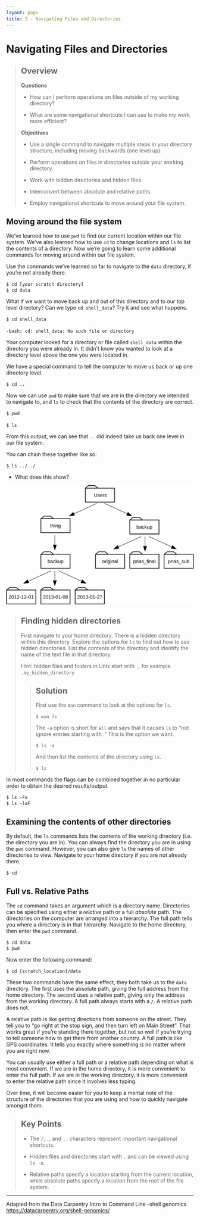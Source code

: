 ```yaml
---
layout: page
title: 3 - Navigating Files and Directories
---
```


Navigating Files and Directories
================================

> Overview
> --------
>
> 
> **Questions**
> 
> *   How can I perform operations on files outside of my working directory?
>     
> *   What are some navigational shortcuts I can use to make my work more efficient?
>     
> 
> **Objectives**
> 
> *   Use a single command to navigate multiple steps in your directory structure, including moving backwards (one level up).
>     
> *   Perform operations on files in directories outside your working directory.
>     
> *   Work with hidden directories and hidden files.
>     
> *   Interconvert between absolute and relative paths.
>     
> *   Employ navigational shortcuts to move around your file system.
>     

Moving around the file system
-----------------------------

We’ve learned how to use `pwd` to find our current location within our file system. We’ve also learned how to use `cd` to change locations and `ls` to list the contents of a directory. Now we’re going to learn some additional commands for moving around within our file system.

Use the commands we’ve learned so far to navigate to the `data` directory, if you’re not already there.

    $ cd [your scratch directory]
    $ cd data
    

What if we want to move back up and out of this directory and to our top level directory? Can we type `cd shell_data`? Try it and see what happens.

    $ cd shell_data
    
    -bash: cd: shell_data: No such file or directory
    

Your computer looked for a directory or file called `shell_data` within the directory you were already in. It didn’t know you wanted to look at a directory level above the one you were located in.

We have a special command to tell the computer to move us back or up one directory level.

    $ cd ..
    

Now we can use `pwd` to make sure that we are in the directory we intended to navigate to, and `ls` to check that the contents of the directory are correct.

    $ pwd    

    $ ls
     

From this output, we can see that `..` did indeed take us back one level in our file system.

You can chain these together like so:

    $ ls ../../
    
- What does this show?

![Permissions breakdown](../assets/img/filesystem-challenge.svg)


> Finding hidden directories
> --------------------------
> 
> First navigate to your home directory. There is a hidden directory within this directory. Explore the options for `ls` to find out how to see hidden directories. List the contents of the directory and identify the name of the text file in that directory.
> 
> Hint: hidden files and folders in Unix start with `.`, for example `.my_hidden_directory`
> 
> > Solution
> > --------
> > 
> > First use the `man` command to look at the options for `ls`.
> > 
> >     $ man ls
> >     
> > 
> > The `-a` option is short for `all` and says that it causes `ls` to “not ignore entries starting with .” This is the option we want.
> > 
> >     $ ls -a
> >     
> >     
> > 
> > And then list the contents of the directory using `ls`.
> > 
> >     $ ls
> >     
> >     
> > 

In most commands the flags can be combined together in no particular order to obtain the desired results/output.

    $ ls -Fa
    $ ls -laF
    

Examining the contents of other directories
-------------------------------------------

By default, the `ls` commands lists the contents of the working directory (i.e. the directory you are in). You can always find the directory you are in using the `pwd` command. However, you can also give `ls` the names of other directories to view. Navigate to your home directory if you are not already there.

    $ cd
    

Full vs. Relative Paths
-----------------------

The `cd` command takes an argument which is a directory name. Directories can be specified using either a _relative_ path or a full _absolute_ path. The directories on the computer are arranged into a hierarchy. The full path tells you where a directory is in that hierarchy. Navigate to the home directory, then enter the `pwd` command.

    $ cd data
    $ pwd  
    

Now enter the following command:

    $ cd [scratch_location]/data
    

These two commands have the same effect, they both take us to the `data` directory. The first uses the absolute path, giving the full address from the home directory. The second uses a relative path, giving only the address from the working directory. A full path always starts with a `/`. A relative path does not.

A relative path is like getting directions from someone on the street. They tell you to “go right at the stop sign, and then turn left on Main Street”. That works great if you’re standing there together, but not so well if you’re trying to tell someone how to get there from another country. A full path is like GPS coordinates. It tells you exactly where something is no matter where you are right now.

You can usually use either a full path or a relative path depending on what is most convenient. If we are in the home directory, it is more convenient to enter the full path. If we are in the working directory, it is more convenient to enter the relative path since it involves less typing.

Over time, it will become easier for you to keep a mental note of the structure of the directories that you are using and how to quickly navigate amongst them.



> Key Points
> ----------
> 
> *   The `/`, `.`, and `..` characters represent important navigational shortcuts.
>     
> *   Hidden files and directories start with `.` and can be viewed using `ls -a`.
>     
> *   Relative paths specify a location starting from the current location, while absolute paths specify a location from the root of the file system.
>     

* * *

Adapted from the Data Carpentry Intro to Command Line -shell genomics https://datacarpentry.org/shell-genomics/
